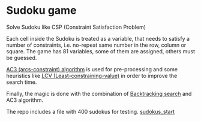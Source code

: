 # Sudoku game

Solve Sudoku like CSP (Constraint Satisfaction Problem)

Each cell inside the Sudoku is treated as a variable, that needs to satisfy a number of constraints, i.e. no-repeat same number in the row, column or square. The game has 81 variables, some of them are assigned, others must be guessed.

[AC3 (arcs-constraint) algorithm](https://en.wikipedia.org/wiki/AC-3_algorithm) is used for pre-processing and some heuristics like [LCV (Least-constraining-value)](https://cs.stackexchange.com/questions/47870/what-is-least-constraining-value) in order to improve the search time.

Finally, the magic is done with the combination of [Backtracking search](https://en.wikipedia.org/wiki/Backtracking) and AC3 algorithm.

The repo includes a file with 400 sudokus for testing. [sudokus_start](https://github.com/evimarp/sudoku/blob/master/sudokus_start.txt)

